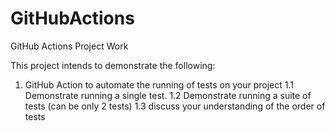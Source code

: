 # GitHubActions
GitHub Actions Project Work

This project intends to demonstrate the following:

1. GitHub Action to automate the running of tests on your project
1.1 Demonstrate running a single test.
1.2 Demonstrate running a suite of tests (can be only 2 tests)
1.3 discuss your understanding of the order of tests
